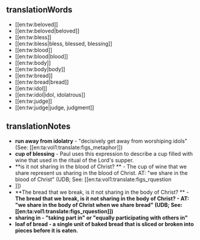 ## translationWords

* [[en:tw:beloved]]
* [[en:tw:beloved|beloved]]
* [[en:tw:bless]]
* [[en:tw:bless|bless, blessed, blessing]]
* [[en:tw:blood]]
* [[en:tw:blood|blood]]
* [[en:tw:body]]
* [[en:tw:body|body]]
* [[en:tw:bread]]
* [[en:tw:bread|bread]]
* [[en:tw:idol]]
* [[en:tw:idol|idol, idolatrous]]
* [[en:tw:judge]]
* [[en:tw:judge|judge, judgment]]

## translationNotes

* **run away from idolatry** - "decisively get away from worshiping idols" (See: [[en:ta:vol1:translate:figs_metaphor]])
* **cup of blessing** - Paul uses this expression to describe a cup filled with wine that used in the ritual of the Lord's supper.
* **is it not sharing in the blood of Christ? ** - The cup of wine that  we share represent us sharing in the blood of Christ. AT: "we share in the blood of Christ" (UDB; See: [[en:ta:vol1:translate:figs_rquestion
* ]])
* **The bread that we break, is it not sharing in the body of Christ? ** - <b>The bread that we break, is it not sharing in the body of Christ? <b>- AT: "we share in the body of Christ when we share bread" (UDB; See: [[en:ta:vol1:translate:figs_rquestion]])
* **sharing in** - "taking part in" or "equally participating with others in"
* **loaf of bread** - a single unit of baked bread that is sliced or broken into pieces before it is eaten.
